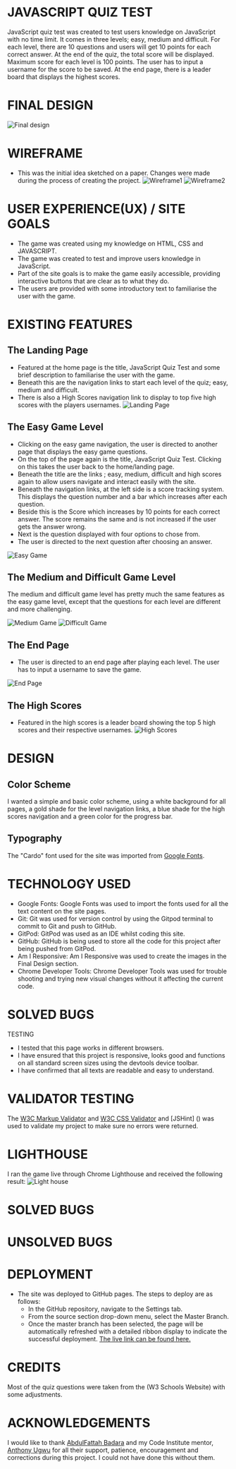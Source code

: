 # JAVASCRIPT QUIZ TEST
JavaScript quiz test was created to test users knowledge on JavaScript with no time limit.  It comes in three levels; easy, medium and difficult. For each level, there are 10 questions and users will get 10 points for each correct answer.  At the end of the quiz, the total score will be displayed. Maximum score for each level is 100 points. The user has to input a username for the score to be saved. At the end page, there is a leader board that displays the highest scores. 


# FINAL DESIGN
![Final design](assets/images/final-design.png)

# WIREFRAME
* This was the initial idea sketched on a paper. Changes were made during the process of creating the project. 
![Wireframe1](assets/images/wireframe-one.png)
![Wireframe2](assets/images/wireframe-two.png)

# USER EXPERIENCE(UX) / SITE GOALS
* The game was created using my knowledge on HTML, CSS and JAVASCRIPT.
* The game was created to test and improve users knowledge in JavaScript.
* Part of the site goals is to make the game easily accessible, providing interactive buttons that are clear as to what they do. 
* The users are provided with some introductory text to familiarise the user with the game. 

# EXISTING FEATURES
## The Landing Page
* Featured at the home page is the title, JavaScript Quiz Test and some brief description to familiarise the user with the game.  
* Beneath this are the navigation links to start each level of the quiz; easy, medium and difficult.
* There is also a High Scores navigation link to display to top five high scores with the players usernames. 
![Landing Page](assets/images/landing-page.png)

## The Easy Game Level
* Clicking on the easy game navigation, the user is directed to another page that displays the easy game questions. 
* On the top of the page again  is the title, JavaScript Quiz Test. Clicking on this takes the user back to the home/landing page. 
* Beneath the title are the links ; easy, medium, difficult and high scores again to allow users navigate and interact easily with the site. 
* Beneath the navigation links, at the left side is a score tracking system. This displays the question number and a bar which increases after each question. 
* Beside this is the Score which increases by 10 points for each correct answer. The score remains the same and is not increased if the user gets the answer wrong. 
* Next is the question displayed with four options to chose from. 
* The user is directed to the next question after choosing an answer. 

![Easy Game](assets/images/easy-game.png)

## The Medium and Difficult Game Level
The medium and difficult game level has pretty much the same features as the easy game level, except that the questions for each level are different and more challenging. 

![Medium Game](assets/images/medium-game.png)
![Difficult Game](assets/images/difficult-game.png)

## The End Page
* The user is directed to an end page after playing each level. The user has to input a username to save the game.

![End Page](assets/images/end-page.png)

## The High Scores
* Featured in the high scores is a leader board showing the top 5 high scores and their respective usernames. 
![High Scores](assets/images/highscores.png)

# DESIGN
## Color Scheme
I wanted a simple and basic color scheme, using a white background for all pages, a gold shade for the level navigation links, a blue shade for the high scores navigation and a green color for the progress bar. 
## Typography
The "Cardo" font used for the site was imported from [Google Fonts](https://fonts.google.com/).

# TECHNOLOGY USED
* Google Fonts: Google Fonts was used to import the fonts used for all the text content on the site pages.
* Git: Git was used for version control by using the Gitpod terminal to commit to Git and push to GitHub.
* GitPod: GitPod was used as an IDE whilst coding this site.
* GitHub: GitHub is being used to store all the code for this project after being pushed from GitPod.
* Am I Responsive: Am I Responsive was used to create the images in the Final Design section.
* Chrome Developer Tools: Chrome Developer Tools was used for trouble shooting and trying new visual changes without it affecting the current code.

# SOLVED BUGS

TESTING
* I tested that this page works in different browsers.
* I have ensured that this project is responsive, looks good and functions on all standard screen sizes using the devtools device toolbar.
* I have confirmed that all texts are readable and easy to understand.

# VALIDATOR TESTING
The [W3C Markup Validator]() and [W3C CSS Validator]() and [JSHint] () was used to validate my project to make sure no errors were returned.

# LIGHTHOUSE
I ran the game live through Chrome Lighthouse and received the following result:
![Light house]()

# SOLVED BUGS

# UNSOLVED BUGS

# DEPLOYMENT
* The site was deployed to GitHub pages. The steps to deploy are as follows:
  * In the GitHub repository, navigate to the Settings tab.
  * From the source section drop-down menu, select the Master Branch.
  * Once the master branch has been selected, the page will be automatically refreshed with a detailed ribbon display to indicate the successful deployment.
[The live link can be found here.]() 

# CREDITS
Most of the quiz questions were taken from the (W3 Schools Website) with some adjustments. 

# ACKNOWLEDGEMENTS
I would like to thank [AbdulFattah Badara](https://github.com/fobadara) and my Code Institute mentor, [Anthony Ugwu](https://github.com/tonyguesswho) for all their support, patience, encouragement and corrections during this project. I could not have done this without them. 
